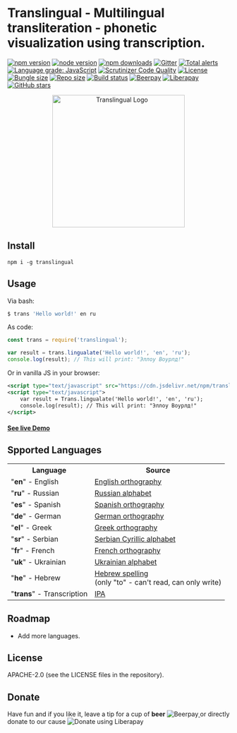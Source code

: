 # Translingual - Multilingual transliteration - phonetic visualization using transcription.


[![npm version](https://badge.fury.io/js/translingual.svg)](https://badge.fury.io/js/translingual)
[![node version](https://img.shields.io/node/v/translingual)](https://www.npmjs.com/package/translingual)
[![npm downloads](https://img.shields.io/npm/dw/translingual.svg)](https://www.npmjs.com/package/translingual)
[![Gitter](https://badges.gitter.im/translingual/community.svg)](https://gitter.im/translingual/community?utm_source=badge&utm_medium=badge&utm_campaign=pr-badge)
[![Total alerts](https://img.shields.io/lgtm/alerts/g/freaker2k7/translingual.svg?logo=lgtm&logoWidth=18)](https://lgtm.com/projects/g/freaker2k7/translingual/alerts/)
[![Language grade: JavaScript](https://img.shields.io/lgtm/grade/javascript/g/freaker2k7/translingual.svg?logo=lgtm&logoWidth=18)](https://lgtm.com/projects/g/freaker2k7/translingual/context:javascript)
[![Scrutinizer Code Quality](https://scrutinizer-ci.com/g/freaker2k7/translingual/badges/quality-score.png?b=master)](https://scrutinizer-ci.com/g/freaker2k7/translingual/?branch=master)
[![License](https://img.shields.io/badge/license-Apache-brightgreen.svg)](https://opensource.org/licenses/Apache-2.0)
[![Bungle size](https://img.shields.io/bundlephobia/minzip/translingual)](https://bundlephobia.com/result?p=translingual)
[![Repo size](https://img.shields.io/github/repo-size/freaker2k7/translingual)](https://github.com/freaker2k7/translingual)
[![Build status](https://ci.appveyor.com/api/projects/status/rwbo4jvqp4032boj/branch/master?svg=true)](https://ci.appveyor.com/project/freaker2k7/translingual/branch/master)
[![Beerpay](https://beerpay.io/freaker2k7/translingual/badge.svg?style=flat)](https://beerpay.io/freaker2k7/translingual)
[![Liberapay](http://img.shields.io/liberapay/receives/evgy.svg?logo=liberapay)](https://liberapay.com/evgy/)
[![GitHub stars](https://img.shields.io/github/stars/freaker2k7/translingual.svg?style=social&label=Stars)](https://github.com/freaker2k7/translingual/stargazers/)
<!-- [![Known Vulnerabilities](https://snyk.io//test/github/freaker2k7/translingual/badge.svg?targetFile=package.json)](https://snyk.io//test/github/freaker2k7/translingual) -->


<center>
  <img src="https://i.imgur.com/L508wvt.jpg" alt="Translingual Logo" title="Translingual Logo" style="box-shadow: none;" style="max-width: 100%; border: 0; box-shadow: none;" height="300">
</center>


## Install
`npm i -g translingual`


## Usage
Via bash:
```bash
$ trans 'Hello world!' en ru
```

As code:
```javascript
const trans = require('translingual');

var result = trans.lingualate('Hello world!', 'en', 'ru');
console.log(result); // This will print: "Эллoу Вoурлд!"
```

Or in vanilla JS in your browser:
```xml
<script type="text/javascript" src="https://cdn.jsdelivr.net/npm/translingual@1.0.9/dist/translingual.min.js"></script>
<script type="text/javascript">
	var result = Trans.lingualate('Hello world!', 'en', 'ru');
	console.log(result); // This will print: "Эллoу Вoурлд!"
</script>
```

#### [See live Demo](https://jsfiddle.net/thenetfreaker/grkzfae2/1/)

## Spported Languages

<table>
	<tr>
		<th>Language</th>
		<th>Source</th>
	</tr>
	<tr>
		<td>"<b>en</b>" - English</td>
		<td><a href="https://en.wikipedia.org/wiki/English_orthography">English orthography</a></td>
	</tr>
	<tr>
		<td>"<b>ru</b>" - Russian</td>
		<td><a href="https://en.wikipedia.org/wiki/Russian_alphabet">Russian alphabet</a></td>
	</tr>
	<tr>
		<td>"<b>es</b>" - Spanish</td>
		<td><a href="https://en.wikipedia.org/wiki/Spanish_orthography">Spanish orthography</a></td>
	</tr>
	<tr>
		<td>"<b>de</b>" - German</td>
		<td><a href="https://en.wikipedia.org/wiki/German_orthography">German orthography</a></td>
	</tr>
	<tr>
		<td>"<b>el</b>" - Greek</td>
		<td><a href="https://en.wikipedia.org/wiki/Greek_orthography">Greek orthography</a></td>
	</tr>
	<tr>
		<td>"<b>sr</b>" - Serbian</td>
		<td><a href="https://en.wikipedia.org/wiki/Serbian_Cyrillic_alphabet">Serbian Cyrillic alphabet</a></td>
	</tr>
	<tr>
		<td>"<b>fr</b>" - French</td>
		<td><a href="https://en.wikipedia.org/wiki/French_orthography">French orthography</a></td>
	</tr>
	<tr>
		<td>"<b>uk</b>" - Ukrainian</td>
		<td><a href="https://en.wikipedia.org/wiki/Ukrainian_alphabet">Ukrainian alphabet</a></td>
	</tr>
	<tr>
		<td>"<b>he</b>" - Hebrew</td>
		<td><a href="https://en.wikipedia.org/wiki/Hebrew_spelling">Hebrew spelling</a><br>(only "to" - can't read, can only write)</td>
	</tr>
	<tr>
		<td>"<b>trans</b>" - Transcription</td>
		<td><a href="https://en.wikipedia.org/wiki/Help:IPA">IPA</a></td>
	</tr>
</table>


## Roadmap
* Add more languages.

## License
APACHE-2.0 (see the LICENSE files in the repository).

## Donate
Have fun and if you like it, leave a tip for a cup of **beer** <a href="https://beerpay.io/freaker2k7/translingual">
  <img style="display: inline-block; vertical-align: text-bottom;" alt="Beerpay" src="https://beerpay.io/freaker2k7/translingual/badge.svg?style=beer">
</a>
or directly donate to our cause <a href="https://liberapay.com/evgy/donate">
  <img style="display: inline-block; vertical-align: text-bottom;" alt="Donate using Liberapay" src="https://liberapay.com/assets/widgets/donate.svg">
</a>